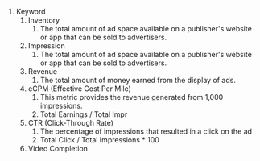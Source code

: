 
1. Keyword
	1. Inventory
		1. The total amount of ad space available on a publisher's website or app that can be sold to advertisers.
	2. Impression 
		1. The total amount of ad space available on a publisher's website or app that can be sold to advertisers.
	3. Revenue
		1. The total amount of money earned from the display of ads.
	4. eCPM (Effective Cost Per Mile)
		1. This metric provides the revenue generated from 1,000 impressions.
		2. Total Earnings / Total Impr
	5. CTR (Click-Through Rate)
		1. The percentage of impressions that resulted in a click on the ad 
		2. Total Click / Total Impressions * 100
	6. Video Completion

